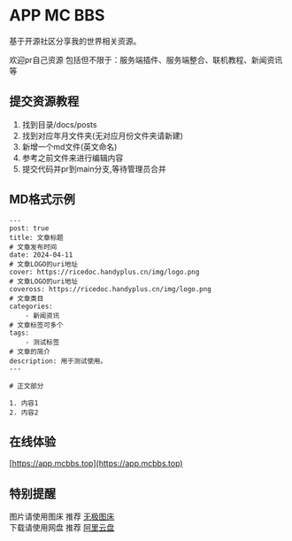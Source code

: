 # APP MC BBS

基于开源社区分享我的世界相关资源。

欢迎pr自己资源 包括但不限于：服务端插件、服务端整合、联机教程、新闻资讯等

## 提交资源教程

1. 找到目录/docs/posts
2. 找到对应年月文件夹(无对应月份文件夹请新建)
3. 新增一个md文件(英文命名)
4. 参考之前文件来进行编辑内容
5. 提交代码并pr到main分支,等待管理员合并

## MD格式示例

```
---
post: true
title: 文章标题
# 文章发布时间
date: 2024-04-11
# 文章LOGO的uri地址
cover: https://ricedoc.handyplus.cn/img/logo.png
# 文章LOGO的uri地址
coveross: https://ricedoc.handyplus.cn/img/logo.png
# 文章类目
categories:
    - 新闻资讯
# 文章标签可多个
tags:
    - 测试标签
# 文章的简介
description: 用于测试使用。
---

# 正文部分

1. 内容1
2. 内容2

```

## 在线体验

[https://app.mcbbs.top](https://app.mcbbs.top)

## 特别提醒

图片请使用图床 推荐 [无极图床](https://img.fastmirror.net/upload)  
下载请使用网盘 推荐 [阿里云盘](https://www.alipan.com/)
